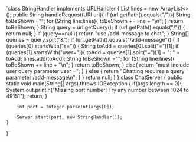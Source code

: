 `class StringHandler implements URLHandler {
    List<String> lines = new ArrayList<>();
    public String handleRequest(URI url){
        if (url.getPath().equals("/")){
            String toBeShown ="";
            for (String line:lines){
                toBeShown += line + "\n";
            }
            return toBeShown;
        }
        String query = url.getQuery();
        if (url.getPath().equals("/")) {
            return null;
        }
        if (query==null){
            return "use /add-message to chat";
        }
        String[] queries = query.split("&");
        if (url.getPath().equals("/add-message")) {
            if (queries[0].startsWith("s=")) {
                String toAdd = queries[0].split("=")[1];
                if (queries[1].startsWith("user=")){
                    toAdd = queries[1].split("=")[1] + ": " + toAdd;
                    lines.add(toAdd);
                    String toBeShown ="";
                    for (String line:lines){
                        toBeShown += line + "\n";
                    }
                    return toBeShown;
                }
                else{
                    return "must include user query parameter user =";
                }
            }
        else {
          return "Chatting requires a query parameter /add-message\n";
        }
      }
        return null;
    }
}
class ChatServer {
    public static void main(String[] args) throws IOException {
        if(args.length == 0){
            System.out.println("Missing port number! Try any number between 1024 to 49151");
            return;
        }

        int port = Integer.parseInt(args[0]);

        Server.start(port, new StringHandler());
    }
}`
